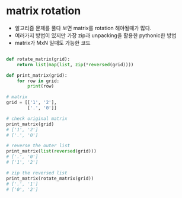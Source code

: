 # matrix rotation
- 알고리즘 문제를 풀다 보면 matrix를 rotation 해야될때가 많다.
- 여러가지 방법이 있지만 가장 zip과 unpacking을 활용한 pythonic한 방법
- matrix가 MxN 일때도 가능한 코드

```python

def rotate_matrix(grid):
    return list(map(list, zip(*reversed(grid))))

def print_matrix(grid):
    for row in grid:
        print(row)

# matrix 
grid = [['1', '2'],
        ['.', '0']]

# check original matrix
print_matrix(grid)
# ['1', '2']
# ['.', '0']

# reverse the outer list
print_matrix(list(reversed(grid)))
# ['.', '0']
# ['1', '2']

# zip the reversed list
print_matrix(rotate_matrix(grid))
# ['.', '1']
# ['0', '2']

```




